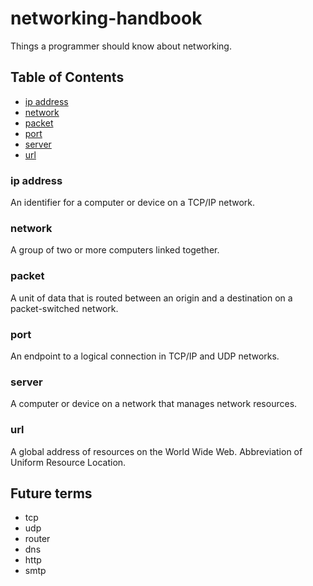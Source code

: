 # networking-handbook

Things a programmer should know about networking.

## Table of Contents
- [ip address](#ip-address)
- [network](#network)
- [packet](#packet)
- [port](#port)
- [server](#server)
- [url](#url)

### ip address
An identifier for a computer or device on a TCP/IP network.

### network
A group of two or more computers linked together.

### packet
A unit of data that is routed between an origin and a destination on a packet-switched network.

### port
An endpoint to a logical connection in TCP/IP and UDP networks.

### server
A computer or device on a network that manages network resources.

### url
A global address of resources on the World Wide Web. Abbreviation of Uniform Resource Location.

## Future terms
- tcp
- udp
- router
- dns
- http
- smtp
